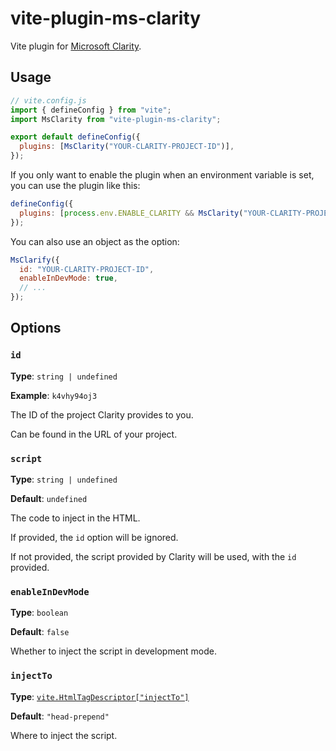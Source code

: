 # vite-plugin-ms-clarity

Vite plugin for [Microsoft Clarity](https://clarity.microsoft.com/).

## Usage

```js
// vite.config.js
import { defineConfig } from "vite";
import MsClarity from "vite-plugin-ms-clarity";

export default defineConfig({
  plugins: [MsClarity("YOUR-CLARITY-PROJECT-ID")],
});
```

If you only want to enable the plugin when an environment variable is set, you can use the plugin like this:

```js
defineConfig({
  plugins: [process.env.ENABLE_CLARITY && MsClarity("YOUR-CLARITY-PROJECT-ID")],
});
```

You can also use an object as the option:

```js
MsClarify({
  id: "YOUR-CLARITY-PROJECT-ID",
  enableInDevMode: true,
  // ...
});
```

## Options

### `id`

**Type**: `string | undefined`

**Example**: `k4vhy94oj3`

The ID of the project Clarity provides to you.

Can be found in the URL of your project.

### `script`

**Type**: `string | undefined`

**Default**: `undefined`

The code to inject in the HTML.

If provided, the `id` option will be ignored.

If not provided, the script provided by Clarity will be used, with the `id` provided.

### `enableInDevMode`

**Type**: `boolean`

**Default**: `false`

Whether to inject the script in development mode.

### `injectTo`

**Type**: [`vite.HtmlTagDescriptor["injectTo"]`](https://cn.vitejs.dev/guide/api-plugin#transformindexhtml)

**Default**: `"head-prepend"`

Where to inject the script.
